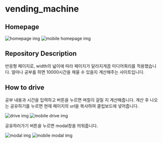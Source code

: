 # vending_machine

## Homepage

<img src="./img/basic.png" alt="homepage img"></img>
<img src="./img/mobile.png" alt="mobile homepage img"></img>

## Repository Description

반응형 페이지로, width의 넓이에 따라 페이지가 달라지게끔 미디어쿼리를 적용했습니다. 얼마나 공부를 하면 10000시간을 채울 수 있을지 계산해주는 사이트입니다.

## How to drive

공부 내용과 시간을 입력하고 버튼을 누르면 며칠이 걸릴 지 계산해줍니다. 계산 후 나오는 공유하기를 누르면 현재 페이지의 url을 복사하여 클립보드에 넣어줍니다.

<img src="./img/basicdrive.png" alt="drive img"></img>
<img src="./img/mobiledrive.png" alt="mobile drive img"></img>

공유하러가기 버튼을 누르면 modal창을 띄워줍니다.

<img src="./img/basicmodal.png" alt="modal img"></img>
<img src="./img/mobilemodal.png" alt="mobile modal img"></img>